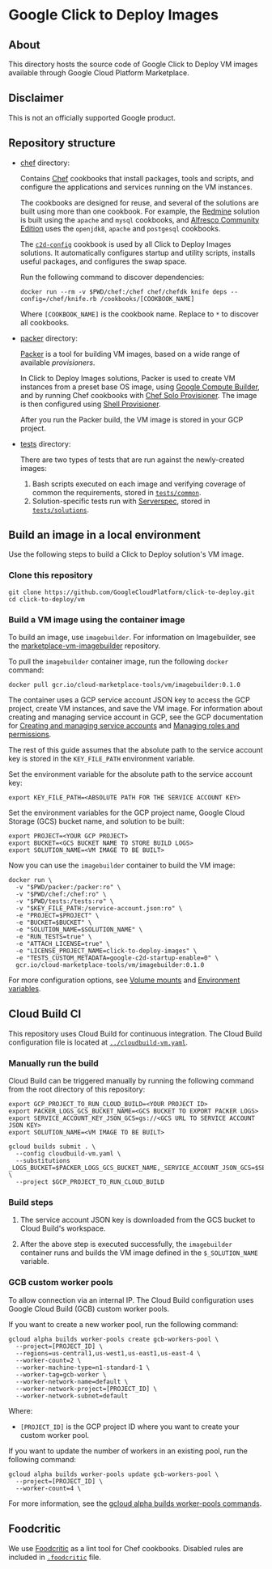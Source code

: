 # Google Click to Deploy Images

## About

This directory hosts the source code of Google Click to Deploy VM images available through Google Cloud Platform Marketplace.

## Disclaimer

This is not an officially supported Google product.

## Repository structure

*   [chef](chef) directory:

    Contains [Chef](https://www.chef.io/chef/) cookbooks that install
    packages, tools and scripts, and configure the applications and
    services running on the VM instances.

    The cookbooks are designed for reuse, and several
    of the solutions are built using more than one cookbook. For example, the
    [Redmine](https://console.cloud.google.com/marketplace/details/click-to-deploy-images/redmine)
    solution is built using the `apache` and `mysql` cookbooks, and
    [Alfresco Community Edition](https://console.cloud.google.com/marketplace/details/click-to-deploy-images/alfresco)
    uses the `openjdk8`, `apache` and `postgesql` cookbooks.

    The [`c2d-config`](chef/cookbooks/c2d-config) cookbook is
    used by all Click to Deploy Images solutions. It automatically
    configures startup and utility scripts, installs useful packages,
    and configures the swap space.

    Run the following command to discover dependencies:

    ```shell
    docker run --rm -v $PWD/chef:/chef chef/chefdk knife deps --config=/chef/knife.rb /cookbooks/[COOKBOOK_NAME]
    ```

    Where `[COOKBOOK_NAME]` is the cookbook name. Replace to `*` to discover all cookbooks.

*   [packer](packer) directory:

    [Packer](https://www.packer.io/) is a tool for building VM images, based on
    a wide range of available _provisioners_.

    In Click to Deploy Images solutions, Packer is used to create VM
    instances from a preset base OS image, using
    [Google Compute Builder](https://www.packer.io/docs/builders/googlecompute.html),
    and by running Chef cookbooks with
    [Chef Solo Provisioner](https://www.packer.io/docs/provisioners/chef-solo.html).
    The image is then configured using
    [Shell Provisioner](https://www.packer.io/docs/provisioners/shell.html).

    After you run the Packer build, the VM image is stored in your GCP
    project.

*   [tests](tests) directory:

    There are two types of tests that are run against the newly-created images:

    1.  Bash scripts executed on each image and verifying coverage of common the
        requirements, stored in [`tests/common`](tests/common).
    1.  Solution-specific tests run with [Serverspec](https://serverspec.org),
        stored in [`tests/solutions`](tests/solutions).

## Build an image in a local environment

Use the following steps to build a Click to Deploy solution's VM image.

### Clone this repository

```
git clone https://github.com/GoogleCloudPlatform/click-to-deploy.git
cd click-to-deploy/vm
```

### Build a VM image using the container image

To build an image, use `imagebuilder`. For information on Imagebuilder,
see the [marketplace-vm-imagebuilder](https://github.com/GoogleCloudPlatform/marketplace-vm-imagebuilder)
repository.

To pull the `imagebuilder` container image, run the following `docker`
command:

```shell
docker pull gcr.io/cloud-marketplace-tools/vm/imagebuilder:0.1.0
```

The container uses a GCP service account JSON key to access the GCP project,
create VM instances, and save the VM image. For information
about creating and managing service account in GCP, see the GCP documentation
for
[Creating and managing service accounts](https://cloud.google.com/iam/docs/creating-managing-service-accounts)
and
[Managing roles and permissions](https://cloud.google.com/iam/docs/granting-changing-revoking-access).

The rest of this guide assumes that the absolute path to the
service account key is stored in the `KEY_FILE_PATH` environment variable.

Set the environment variable for the absolute path to the service account key:

```shell
export KEY_FILE_PATH=<ABSOLUTE PATH FOR THE SERVICE ACCOUNT KEY>
```

Set the environment variables for the GCP project name, Google Cloud Storage (GCS)
bucket name, and solution to be built:

```shell
export PROJECT=<YOUR GCP PROJECT>
export BUCKET=<GCS BUCKET NAME TO STORE BUILD LOGS>
export SOLUTION_NAME=<VM IMAGE TO BE BUILT>
```

Now you can use the `imagebuilder` container to build the VM image:

```shell
docker run \
  -v "$PWD/packer:/packer:ro" \
  -v "$PWD/chef:/chef:ro" \
  -v "$PWD/tests:/tests:ro" \
  -v "$KEY_FILE_PATH:/service-account.json:ro" \
  -e "PROJECT=$PROJECT" \
  -e "BUCKET=$BUCKET" \
  -e "SOLUTION_NAME=$SOLUTION_NAME" \
  -e "RUN_TESTS=true" \
  -e "ATTACH_LICENSE=true" \
  -e "LICENSE_PROJECT_NAME=click-to-deploy-images" \
  -e "TESTS_CUSTOM_METADATA=google-c2d-startup-enable=0" \
  gcr.io/cloud-marketplace-tools/vm/imagebuilder:0.1.0
```

For more configuration options, see
[Volume mounts](https://github.com/GoogleCloudPlatform/marketplace-vm-imagebuilder/blob/master/README.md#volume-mounts)
and
[Environment variables](https://github.com/GoogleCloudPlatform/marketplace-vm-imagebuilder/blob/master/README.md#environment-variables).

## Cloud Build CI

This repository uses Cloud Build for continuous integration. The Cloud Build
configuration file is located at
[`../cloudbuild-vm.yaml`](../cloudbuild-vm.yaml).

### Manually run the build

Cloud Build can be triggered manually by running the following command from the
root directory of this repository:

```shell
export GCP_PROJECT_TO_RUN_CLOUD_BUILD=<YOUR PROJECT ID>
export PACKER_LOGS_GCS_BUCKET_NAME=<GCS BUCKET TO EXPORT PACKER LOGS>
export SERVICE_ACCOUNT_KEY_JSON_GCS=gs://<GCS URL TO SERVICE ACCOUNT JSON KEY>
export SOLUTION_NAME=<VM IMAGE TO BE BUILT>

gcloud builds submit . \
  --config cloudbuild-vm.yaml \
  --substitutions _LOGS_BUCKET=$PACKER_LOGS_GCS_BUCKET_NAME,_SERVICE_ACCOUNT_JSON_GCS=$SERVICE_ACCOUNT_KEY_JSON_GCS,_SOLUTION_NAME=$SOLUTION_NAME \
  --project $GCP_PROJECT_TO_RUN_CLOUD_BUILD
```

### Build steps

1.  The service account JSON key is downloaded from the GCS bucket to
    Cloud Build's workspace.

1.  After the above step is executed successfully, the `imagebuilder` container runs and builds
    the VM image defined in the `$_SOLUTION_NAME` variable.

### GCB custom worker pools

To allow connection via an internal IP. The Cloud Build configuration uses
Google Cloud Build (GCB) custom worker pools.

If you want to create a new worker pool, run the following command:

```shell
gcloud alpha builds worker-pools create gcb-workers-pool \
  --project=[PROJECT_ID] \
  --regions=us-central1,us-west1,us-east1,us-east-4 \
  --worker-count=2 \
  --worker-machine-type=n1-standard-1 \
  --worker-tag=gcb-worker \
  --worker-network-name=default \
  --worker-network-project=[PROJECT_ID] \
  --worker-network-subnet=default
```

Where:

*  `[PROJECT_ID]` is the GCP project ID where you want to create your custom worker pool.

If you want to update the number of workers in an existing pool, run the following command:

```shell
gcloud alpha builds worker-pools update gcb-workers-pool \
  --project=[PROJECT_ID] \
  --worker-count=4 \
```

For more information, see the
[gcloud alpha builds worker-pools commands](https://cloud.google.com/sdk/gcloud/reference/alpha/builds/worker-pools/).

## Foodcritic

We use [Foodcritic](http://www.foodcritic.io/) as a lint tool for Chef cookbooks. Disabled rules are included in [`.foodcritic`](chef/.foodcritic) file.
